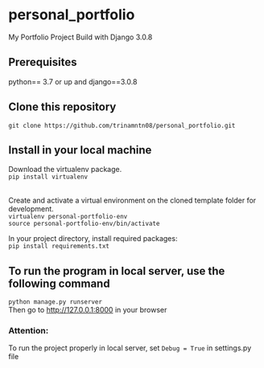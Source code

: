 # personal_portfolio
My Portfolio Project Build with Django 3.0.8

## Prerequisites
python== 3.7 or up and django==3.0.8

## Clone this repository
`git clone https://github.com/trinamntn08/personal_portfolio.git`

## Install in your local machine
Download the virtualenv package.
<br/> `pip install virtualenv`

<br/>Create and activate a virtual environment on the cloned template folder for development.
<br/>`virtualenv personal-portfolio-env`
<br/>`source personal-portfolio-env/bin/activate`

In your project directory, install required packages:
<br/>`pip install requirements.txt`

## To run the program in local server, use the following command
`python manage.py runserver`
<br/>Then go to http://127.0.0.1:8000 in your browser

### Attention: 
To run the project properly in local server, set `Debug = True` in settings.py file
